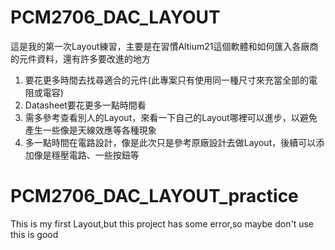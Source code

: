 # PCM2706_DAC_LAYOUT
  這是我的第一次Layout練習，主要是在習慣Altium21這個軟體和如何匯入各廠商的元件資料，還有許多要改進的地方
  1. 要花更多時間去找尋適合的元件(此專案只有使用同一種尺寸來充當全部的電阻或電容)
  2. Datasheet要花更多一點時間看
  3. 需多參考查看別人的Layout，來看一下自己的Layout哪裡可以進步，以避免產生一些像是天線效應等各種現象
  4. 多一點時間在電路設計，像是此次只是參考原廠設計去做Layout，後續可以添加像是穩壓電路、一些按鈕等

# PCM2706_DAC_LAYOUT_practice
  This is my first Layout,but this project has some error,so maybe don't use this is good
